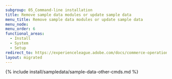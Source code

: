 ```yaml
---
subgroup: 05_Command-line installation
title: Remove sample data modules or update sample data
menu_title: Remove sample data modules or update sample data
menu_node:
menu_order: 6
functional_areas:
  - Install
  - System
  - Setup
redirect_to: https://experienceleague.adobe.com/docs/commerce-operations/installation-guide/next-steps/sample-data/remove-or-update.html
layout: migrated
---
```


{% include install/sampledata/sample-data-other-cmds.md %}
